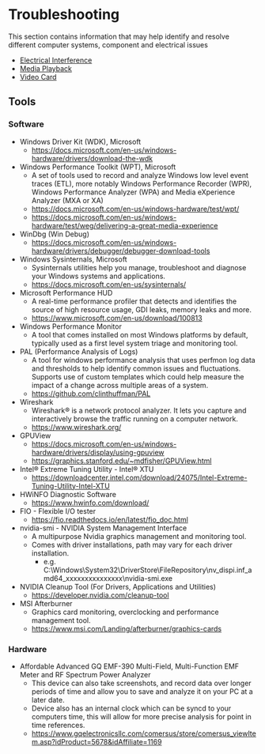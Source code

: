# Troubleshooting

This section contains information that may help identify and resolve different computer systems, component and electrical issues

* [Electrical Interference](ELECTRICALINTERFERENCE.MD)
* [Media Playback](MEDIAPLAYBACK/README.md)
* [Video Card](VIDEOCARD.md)

## Tools
### Software
  * Windows Driver Kit (WDK), Microsoft
    * https://docs.microsoft.com/en-us/windows-hardware/drivers/download-the-wdk
  * Windows Performance Toolkit (WPT), Microsoft
    * A set of tools used to record and analyze Windows low level event traces (ETL), more notably Windows Performance Recorder (WPR), Windows Performance Analyzer (WPA) and Media eXperience Analyzer (MXA or XA)
    * https://docs.microsoft.com/en-us/windows-hardware/test/wpt/
    * https://docs.microsoft.com/en-us/windows-hardware/test/weg/delivering-a-great-media-experience
  * WinDbg (Win Debug)
    * https://docs.microsoft.com/en-us/windows-hardware/drivers/debugger/debugger-download-tools
  * Windows Sysinternals, Microsoft
    * Sysinternals utilities help you manage, troubleshoot and diagnose your Windows systems and applications.
    * https://docs.microsoft.com/en-us/sysinternals/
  * Microsoft Performance HUD
    * A real-time performance profiler that detects and identifies the source of high resource usage, GDI leaks, memory leaks and more.
    * https://www.microsoft.com/en-us/download/100813
  * Windows Performance Monitor
    * A tool that comes installed on most Windows platforms by default, typically used as a first level system triage and monitoring tool.
  * PAL (Performance Analysis of Logs)
    * A tool for windows performance analysis that uses perfmon log data and thresholds to help identify common issues and fluctuations. Supports use of custom templates which could help measure the impact of a change across multiple areas of a system.
    * https://github.com/clinthuffman/PAL
  * Wireshark
    * Wireshark® is a network protocol analyzer. It lets you capture and interactively browse the traffic running on a computer network.
    * https://www.wireshark.org/
  * GPUView
    * https://docs.microsoft.com/en-us/windows-hardware/drivers/display/using-gpuview
    * https://graphics.stanford.edu/~mdfisher/GPUView.html
  * Intel® Extreme Tuning Utility - Intel® XTU
    * https://downloadcenter.intel.com/download/24075/Intel-Extreme-Tuning-Utility-Intel-XTU
  * HWiNFO Diagnostic Software
    * https://www.hwinfo.com/download/
  * FIO - Flexible I/O tester
    * https://fio.readthedocs.io/en/latest/fio_doc.html
  * nvidia-smi - NVIDIA System Management Interface
    * A multipurpose Nvidia graphics management and monitoring tool. 
    * Comes with driver installations, path may vary for each driver installation.
      * e.g. C:\Windows\System32\DriverStore\FileRepository\nv_dispi.inf_amd64_xxxxxxxxxxxxxxx\nvidia-smi.exe
  * NVIDIA Cleanup Tool (For Drivers, Applications and Utilities)
    * https://developer.nvidia.com/cleanup-tool
  * MSI Afterburner
    * Graphics card monitoring, overclocking and performance management tool.
    * https://www.msi.com/Landing/afterburner/graphics-cards
   
### Hardware
  * Affordable Advanced GQ EMF-390 Multi-Field, Multi-Function EMF Meter and RF Spectrum Power Analyzer
    * This device can also take screenshots, and record data over longer periods of time and allow you to save and analyze it on your PC at a later date.
    * Device also has an internal clock which can be syncd to your computers time, this will allow for more precise analysis for point in time references.
    * https://www.gqelectronicsllc.com/comersus/store/comersus_viewItem.asp?idProduct=5678&idAffiliate=1169
